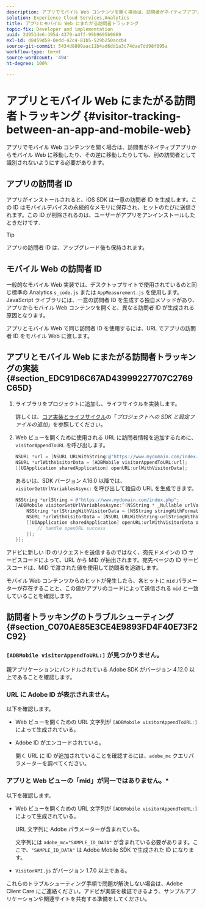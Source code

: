 ```yaml
---
description: アプリでモバイル Web コンテンツを開く場合は、訪問者がネイティブアプリからモバイル Web に移動したり、その逆に移動したりしても、別の訪問者として識別されないようにする必要があります。
solution: Experience Cloud Services,Analytics
title: アプリとモバイル Web にまたがる訪問者トラッキング
topic-fix: Developer and implementation
uuid: 2d951de6-3954-4379-a4ff-99b9695b9869
exl-id: d8459d59-0edd-42c4-81b5-529b250accb4
source-git-commit: 5434d8809aac11b4ad6dd1a3c74dae7dd98f095a
workflow-type: tm+mt
source-wordcount: '494'
ht-degree: 100%

---
```


# アプリとモバイル Web にまたがる訪問者トラッキング   {#visitor-tracking-between-an-app-and-mobile-web}

アプリでモバイル Web コンテンツを開く場合は、訪問者がネイティブアプリからモバイル Web に移動したり、その逆に移動したりしても、別の訪問者として識別されないようにする必要があります。

## アプリの訪問者 ID

アプリがインストールされると、iOS SDK は一意の訪問者 ID を生成します。この ID はモバイルデバイスの永続的なメモリに保存され、ヒットのたびに送信されます。この ID が削除されるのは、ユーザーがアプリをアンインストールしたときだけです.

>[!TIP]
>
>アプリの訪問者 ID は、アップグレード後も保持されます。

## モバイル Web の訪問者 ID

一般的なモバイル Web 実装では、デスクトップサイトで使用されているのと同じ標準の Analytics `s_code.js` または `AppMeasurement.js` を使用します。JavaScript ライブラリには、一意の訪問者 ID を生成する独自メソッドがあり、アプリからモバイル Web コンテンツを開くと、異なる訪問者 ID が生成される原因となります。

アプリとモバイル Web で同じ訪問者 ID を使用するには、URL でアプリの訪問者 ID をモバイル Web に渡します。

## アプリとモバイル Web にまたがる訪問者トラッキングの実装 {#section_EDC91D6C67AD43999227707C2769C65D}

1. ライブラリをプロジェクトに追加し、ライフサイクルを実装します。

   詳しくは、[コア実装とライフサイクル](/help/ios/getting-started/dev-qs.md)の「*プロジェクトへの SDK と設定ファイルの追加*」を参照してください。
1. Web ビューを開くために使用される URL に訪問者情報を追加するために、`visitorAppendToURL` を呼び出します。

   ```objective-c
   NSURL *url = [NSURL URLWithString:@"https://www.mydomain.com/index.php"]; 
   NSURL *urlWithVisitorData = [ADBMobile visitorAppendToURL:url]; 
   [[UIApplication sharedApplication] openURL:urlWithVisitorData];
   ```

   あるいは、SDK バージョン 4.16.0 以降では、`visitorGetUrlVariablesAsync:` を呼び出して独自の URL を生成できます。

   ```objective-c
   NSString *urlString = @"https://www.mydomain.com/index.php"; 
   [ADBMobile visitorGetUrlVariablesAsync:^(NSString * _Nullable urlVariables) { 
       NSString *urlStringWithVisitorData = [NSString stringWithFormat:@"%@?%@", urlString, urlVariables]; 
       NSURL *urlWithVisitorData = [NSURL URLWithString:urlStringWithVisitorData]; 
       [[UIApplication sharedApplication] openURL:urlWithVisitorData options:@{} completionHandler:^(BOOL success) { 
           // handle openURL success 
       }]; 
   }];
   ```

アドビに新しい ID のリクエストを送信するのではなく、宛先ドメインの ID サービスコードによって、URL から MID が抽出されます。宛先ページの ID サービスコードは、MID で渡された値を使用して訪問者を追跡します。

モバイル Web コンテンツからのヒットが発生したら、各ヒットに `mid` パラメーターが存在することと、この値がアプリのコードによって送信される `mid` と一致していることを確認します。

## 訪問者トラッキングのトラブルシューティング {#section_C070AE85E3CE4E9893FD4F40E73F2C92}

### `[ADBMobile visitorAppendToURL:]` が見つかりません。

親アプリケーションにバンドルされている Adobe SDK がバージョン 4.12.0 以上であることを確認します。

### URL に Adobe ID が表示されません。

以下を確認します。

* Web ビューを開くための URL 文字列が `[ADBMobile visitorAppendToURL:]` によって生成されている。

* Adobe ID がエンコードされている。

   開く URL に ID が追加されていることを確認するには、`adobe_mc` クエリパラメーターを調べてください。

### アプリと Web ビューの「mid」が同一ではありません。*

以下を確認します。

* Web ビューを開くための URL 文字列が `[ADBMobile visitorAppendToURL:]` によって生成されている。

   URL 文字列に Adobe パラメーターが含まれている。

   文字列には `adobe_mc="SAMPLE_ID_DATA"` が含まれている必要があります。ここで、`"SAMPLE_ID_DATA"` は Adobe Mobile SDK で生成された ID になります。

* `VisitorAPI.js` がバージョン 1.7.0 以上である。

これらのトラブルシューティング手順で問題が解決しない場合は、Adobe Client Care にご連絡ください。アドビが実装を検証できるよう、サンプルアプリケーションや関連サイトを共有する準備をしてください。
